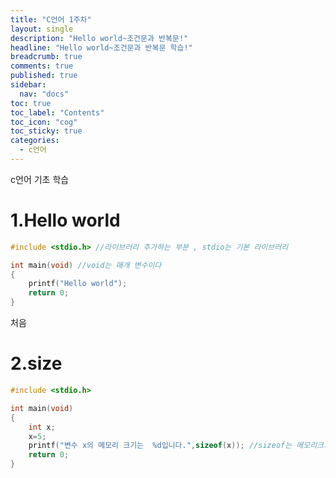 ```yaml
---
title: "C언어 1주차"
layout: single
description: "Hello world~조건문과 반복문!"
headline: "Hello world~조건문과 반복문 학습!"
breadcrumb: true
comments: true
published: true
sidebar:
  nav: "docs"
toc: true
toc_label: "Contents"
toc_icon: "cog"
toc_sticky: true
categories:
  - c언어
---
```


c언어 기초 학습

# 1.Hello world
```c
#include <stdio.h> //라이브러리 추가하는 부분 , stdio는 기본 라이브러리  

int main(void) //void는 매개 변수이다  
{
	printf("Hello world");
	return 0;
}

```
처음 




# 2.size
```c
#include <stdio.h>

int main(void)
{
	int x; 
	x=5;
	printf("변수 x의 메모리 크기는  %d입니다.",sizeof(x)); //sizeof는 메모리크기가 얼마나 되는지 알려줌  
	return 0;
}
```






